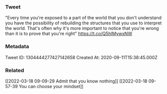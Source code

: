 ### Tweet
"Every time you're exposed to a part of the world that you don't understand you have the possibility of rebuilding the structures that you use to interpret the world. That's often why it's more important to notice that you're wrong than it is to prove that you're right" https://t.co/Q5hIMywxNW

### Metadata
Tweet ID: 1304444277427142658
Created At: 2020-09-11T15:38:45.000Z

### Related
[[2022-03-18 09-09-29 Admit that you know nothing]]
[[2022-03-18 09-57-39 You can choose your mindset]]

